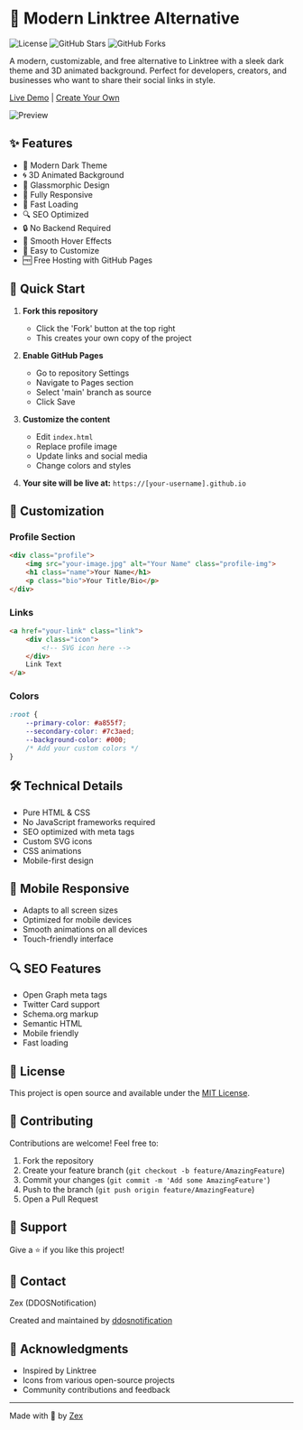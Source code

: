 # 🌟 Modern Linktree Alternative

![License](https://img.shields.io/badge/license-MIT-blue.svg)
![GitHub Stars](https://img.shields.io/github/stars/ddosnotification/ddosnotification.github.io?style=social)
![GitHub Forks](https://img.shields.io/github/forks/ddosnotification/ddosnotification.github.io?style=social)

A modern, customizable, and free alternative to Linktree with a sleek dark theme and 3D animated background. Perfect for developers, creators, and businesses who want to share their social links in style.

[Live Demo](https://ddosnotification.github.io/links-portfolio) | [Create Your Own](#-quick-start)

![Preview](/preview/screenshot.png)

## ✨ Features

- 🎨 Modern Dark Theme
- 🌀 3D Animated Background
- 💎 Glassmorphic Design
- 📱 Fully Responsive
- 🚀 Fast Loading
- 🔍 SEO Optimized
- 🔒 No Backend Required
- 💫 Smooth Hover Effects
- 🎯 Easy to Customize
- 🆓 Free Hosting with GitHub Pages

## 🚀 Quick Start

1. **Fork this repository**
   - Click the 'Fork' button at the top right
   - This creates your own copy of the project

2. **Enable GitHub Pages**
   - Go to repository Settings
   - Navigate to Pages section
   - Select 'main' branch as source
   - Click Save

3. **Customize the content**
   - Edit `index.html`
   - Replace profile image
   - Update links and social media
   - Change colors and styles

4. **Your site will be live at:**
   `https://[your-username].github.io`

## 🎨 Customization

### Profile Section
```html
<div class="profile">
    <img src="your-image.jpg" alt="Your Name" class="profile-img">
    <h1 class="name">Your Name</h1>
    <p class="bio">Your Title/Bio</p>
</div>
```

### Links
```html
<a href="your-link" class="link">
    <div class="icon">
        <!-- SVG icon here -->
    </div>
    Link Text
</a>
```

### Colors
```css
:root {
    --primary-color: #a855f7;
    --secondary-color: #7c3aed;
    --background-color: #000;
    /* Add your custom colors */
}
```

## 🛠️ Technical Details

- Pure HTML & CSS
- No JavaScript frameworks required
- SEO optimized with meta tags
- Custom SVG icons
- CSS animations
- Mobile-first design

## 📱 Mobile Responsive

- Adapts to all screen sizes
- Optimized for mobile devices
- Smooth animations on all devices
- Touch-friendly interface

## 🔍 SEO Features

- Open Graph meta tags
- Twitter Card support
- Schema.org markup
- Semantic HTML
- Mobile friendly
- Fast loading

## 📝 License

This project is open source and available under the [MIT License](LICENSE).

## 🤝 Contributing

Contributions are welcome! Feel free to:

1. Fork the repository
2. Create your feature branch (`git checkout -b feature/AmazingFeature`)
3. Commit your changes (`git commit -m 'Add some AmazingFeature'`)
4. Push to the branch (`git push origin feature/AmazingFeature`)
5. Open a Pull Request

## 💖 Support

Give a ⭐️ if you like this project!

## 📧 Contact

Zex (DDOSNotification)

Created and maintained by [ddosnotification](https://github.com/ddosnotification)

## 🙏 Acknowledgments

- Inspired by Linktree
- Icons from various open-source projects
- Community contributions and feedback

---

Made with 💜 by [Zex](https://github.com/ddosnotification)